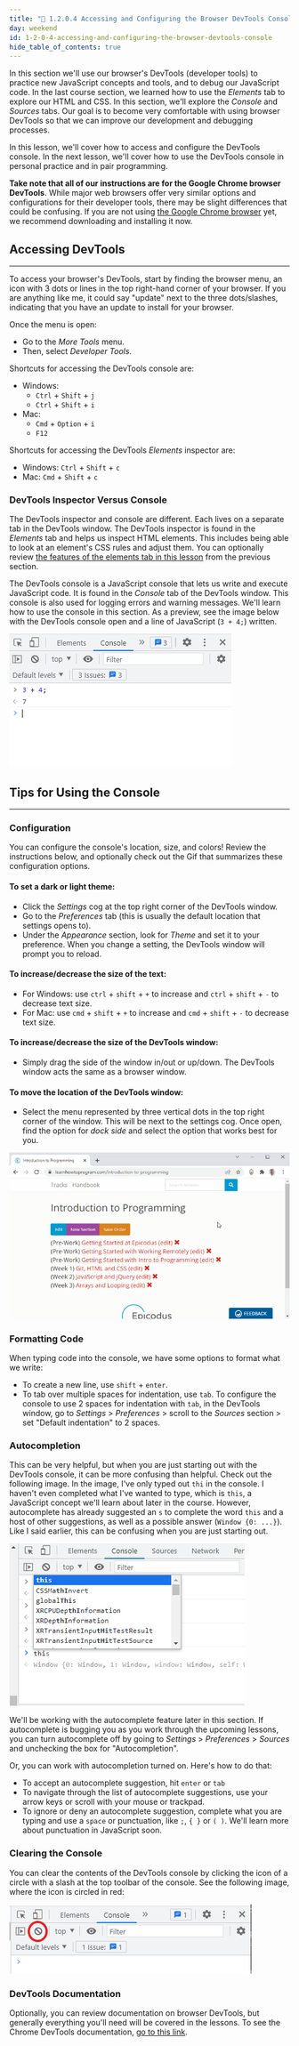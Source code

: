 ```yaml
---
title: "📓 1.2.0.4 Accessing and Configuring the Browser DevTools Console"
day: weekend
id: 1-2-0-4-accessing-and-configuring-the-browser-devtools-console
hide_table_of_contents: true
---
```


In this section we'll use our browser's DevTools (developer tools) to practice new JavaScript concepts and tools, and to debug our JavaScript code. In the last course section, we learned how to use the _Elements_ tab to explore our HTML and CSS. In this section, we'll explore the _Console_ and _Sources_ tabs. Our goal is to become very comfortable with using browser DevTools so that we can improve our development and debugging processes.

In this lesson, we'll cover how to access and configure the DevTools console. In the next lesson, we'll cover how to use the DevTools console in personal practice and in pair programming. 

**Take note that all of our instructions are for the Google Chrome browser DevTools**. While major web browsers offer very similar options and configurations for their developer tools, there may be slight differences that could be confusing. If you are not using [the Google Chrome browser](https://www.google.com/chrome/) yet, we recommend downloading and installing it now.

## Accessing DevTools
---

To access your browser's DevTools, start by finding the browser menu, an icon with 3 dots or lines in the top right-hand corner of your browser. If you are anything like me, it could say "update" next to the three dots/slashes, indicating that you have an update to install for your browser. 

Once the menu is open:

* Go to the _More Tools_ menu.
* Then, select _Developer Tools_.

Shortcuts for accessing the DevTools console are:

* Windows: 
  * `Ctrl` + `Shift` + `j`
  * `Ctrl` + `Shift` + `i` 
* Mac: 
  * `Cmd` + `Option` + `i`
  * `F12`

Shortcuts for accessing the DevTools _Elements_ inspector are:

* Windows: `Ctrl` + `Shift` + `c`
* Mac: `Cmd` + `Shift` + `c`

### DevTools Inspector Versus Console

The DevTools inspector and console are different. Each lives on a separate tab in the DevTools window. The DevTools inspector is found in the _Elements_ tab and helps us inspect HTML elements. This includes being able to look at an element's CSS rules and adjust them. You can optionally review [the features of the elements tab in this lesson]( https://old.learnhowtoprogram.com/introduction-to-programming/git-html-and-css/debugging-html-and-css) from the previous section. 

The DevTools console is a JavaScript console that lets us write and execute JavaScript code. It is found in the _Console_ tab of the DevTools window. This console is also used for logging errors and warning messages. We'll learn how to use the console in this section. As a preview, see the image below with the DevTools console open and a line of JavaScript (`3 + 4;`) written.

![This image shows the DevTools console open with a line of JavaScript written (`3 + 4;`)](/images/dev-tools/devtools-console.png)

## Tips for Using the Console
---

### Configuration

You can configure the console's location, size, and colors! Review the instructions below, and optionally check out the Gif that summarizes these configuration options.

#### To set a dark or light theme:

* Click the _Settings_ cog at the top right corner of the DevTools window.
* Go to the _Preferences_ tab (this is usually the default location that settings opens to).
* Under the _Appearance_ section, look for _Theme_ and set it to your preference. When you change a setting, the DevTools window will prompt you to reload.

#### To increase/decrease the size of the text:

* For Windows: use `ctrl` + `shift` + `+` to increase and `ctrl` + `shift` + `-` to decrease text size.
* For Mac: use `cmd` + `shift` + `+` to increase and `cmd` + `shift` + `-` to decrease text size.

#### To increase/decrease the size of the DevTools window:

* Simply drag the side of the window in/out or up/down. The DevTools window acts the same as a browser window.

#### To move the location of the DevTools window:

*  Select the menu represented by three vertical dots in the top right corner of the window. This will be next to the settings cog. Once open, find the option for _dock side_ and select the option that works best for you.

![A gif that covers the above information in this order: set theme preferences, resize window, in/decrease text size, change DevTools location from right to left to bottom of browser](/images/dev-tools/devtools-console-configuration.gif)

### Formatting Code

When typing code into the console, we have some options to format what we write:

* To create a new line, use `shift` + `enter`.
* To tab over multiple spaces for indentation, use `tab`. To configure the console to use 2 spaces for indentation with `tab`, in the DevTools window, go to _Settings_ > _Preferences_ > scroll to the _Sources_ section > set "Default indentation" to 2 spaces.

### Autocompletion

This can be very helpful, but when you are just starting out with the DevTools console, it can be more confusing than helpful. Check out the following image. In the image, I've only typed out `thi` in the console. I haven't even completed what I've wanted to type, which is `this`, a JavaScript concept we'll learn about later in the course. However, autocomplete has already suggested an `s` to complete the word `this` and a host of other suggestions, as well as a possible answer (`Window {0: ...}`). Like I said earlier, this can be confusing when you are just starting out.

![An image that shows the autocomplete suggestions after typing in "thi" into the console.](/images/dev-tools/devtools-auto-complete2.png)

We'll be working with the autocomplete feature later in this section. If autocomplete is bugging you as you work through the upcoming lessons, you can turn autocomplete off by going to _Settings_ > _Preferences_ > _Sources_ and unchecking the box for "Autocompletion". 

Or, you can work with autocompletion turned on. Here's how to do that:

* To accept an autocomplete suggestion, hit `enter` or `tab`
* To navigate through the list of autocomplete suggestions, use your arrow keys or scroll with your mouse or trackpad.
* To ignore or deny an autocomplete suggestion, complete what you are typing and use a `space` or punctuation, like `;`, `{ }` or `( )`. We'll learn more about punctuation in JavaScript soon. 

### Clearing the Console

You can clear the contents of the DevTools console by clicking the icon of a circle with a slash at the top toolbar of the console. See the following image, where the icon is circled in red:

![This image shows the button to clear the console circled in red. This clear-console button is an icon of a circle with a slash.](/images/dev-tools/devtools-console-clear.png)

### DevTools Documentation

Optionally, you can review documentation on browser DevTools, but generally everything you'll need will be covered in the lessons. To see the Chrome DevTools documentation, [go to this link](https://developer.chrome.com/docs/devtools/).
